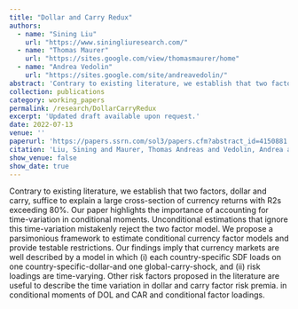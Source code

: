 ```yaml
---
title: "Dollar and Carry Redux"
authors:
  - name: "Sining Liu"
    url: "https://www.siningliuresearch.com/"
  - name: "Thomas Maurer"
    url: "https://sites.google.com/view/thomasmaurer/home"
  - name: "Andrea Vedolin"
    url: "https://sites.google.com/site/andreavedolin/"
abstract: 'Contrary to existing literature, we establish that two factors, dollar and carry, suffice to explain a large cross-section of currency returns with R2s exceeding 80%. Our paper highlights the importance of accounting for time-variation in conditional moments. Unconditional estimations that ignore this time-variation mistakenly reject the two factor model. We propose a parsimonious framework to estimate conditional currency factor models and provide testable restrictions. Our findings imply that currency markets are well described by a model in which (i) each country-specific SDF loads on one country-specific-dollar-and one global-carry-shock, and (ii) risk loadings are time-varying. Other risk factors proposed in the literature are useful to describe the time variation in dollar and carry factor risk premia. in conditional moments of DOL and CAR and conditional factor loadings.'
collection: publications
category: working_papers
permalink: /research/DollarCarryRedux
excerpt: 'Updated draft available upon request.'
date: 2022-07-13
venue: ''
paperurl: 'https://papers.ssrn.com/sol3/papers.cfm?abstract_id=4150881'
citation: 'Liu, Sining and Maurer, Thomas Andreas and Vedolin, Andrea and Zhang, Yaoyuan, Dollar and Carry Redux * (July 1, 2022). Available at SSRN: https://ssrn.com/abstract=4150881 or http://dx.doi.org/10.2139/ssrn.4150881'
show_venue: false
show_date: true
---
```


Contrary to existing literature, we establish that two factors, dollar and carry, suffice to explain a large cross-section of currency returns with R2s exceeding 80%. Our paper highlights the importance of accounting for time-variation in conditional moments. Unconditional estimations that ignore this time-variation mistakenly reject the two factor model. We propose a parsimonious framework to estimate conditional currency factor models and provide testable restrictions. Our findings imply that currency markets are well described by a model in which (i) each country-specific SDF loads on one country-specific-dollar-and one global-carry-shock, and (ii) risk loadings are time-varying. Other risk factors proposed in the literature are useful to describe the time variation in dollar and carry factor risk premia. in conditional moments of DOL and CAR and conditional factor loadings.
